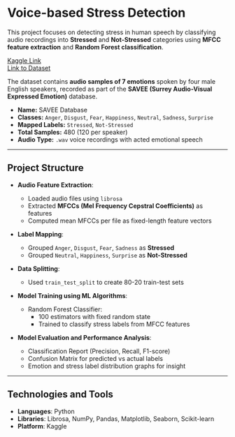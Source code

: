# Voice-based Stress Detection

This project focuses on detecting stress in human speech by classifying audio recordings into **Stressed** and **Not-Stressed** categories using **MFCC feature extraction** and **Random Forest classification**.

[Kaggle Link](https://www.kaggle.com/code/medhavitripathi/voice-based-stress-detection)  
[Link to Dataset](https://www.kaggle.com/datasets/barelydedicated/savee-database)

The dataset contains **audio samples of 7 emotions** spoken by four male English speakers, recorded as part of the **SAVEE (Surrey Audio-Visual Expressed Emotion)** database.

- **Name:** SAVEE Database  
- **Classes:** `Anger`, `Disgust`, `Fear`, `Happiness`, `Neutral`, `Sadness`, `Surprise`  
- **Mapped Labels:** `Stressed`, `Not-Stressed`  
- **Total Samples:** 480 (120 per speaker)  
- **Audio Type:** `.wav` voice recordings with acted emotional speech

---

## Project Structure

- **Audio Feature Extraction**:
  - Loaded audio files using `librosa`
  - Extracted **MFCCs (Mel Frequency Cepstral Coefficients)** as features
  - Computed mean MFCCs per file as fixed-length feature vectors

- **Label Mapping**:
  - Grouped `Anger`, `Disgust`, `Fear`, `Sadness` as **Stressed**
  - Grouped `Neutral`, `Happiness`, `Surprise` as **Not-Stressed**

- **Data Splitting**:
  - Used `train_test_split` to create 80-20 train-test sets

- **Model Training using ML Algorithms**:
  - Random Forest Classifier:
    - 100 estimators with fixed random state
    - Trained to classify stress labels from MFCC features

- **Model Evaluation and Performance Analysis**:
  - Classification Report (Precision, Recall, F1-score)
  - Confusion Matrix for predicted vs actual labels
  - Emotion and stress label distribution graphs for insight

---

## Technologies and Tools

- **Languages**: Python  
- **Libraries**: Librosa, NumPy, Pandas, Matplotlib, Seaborn, Scikit-learn
- **Platform**: Kaggle
